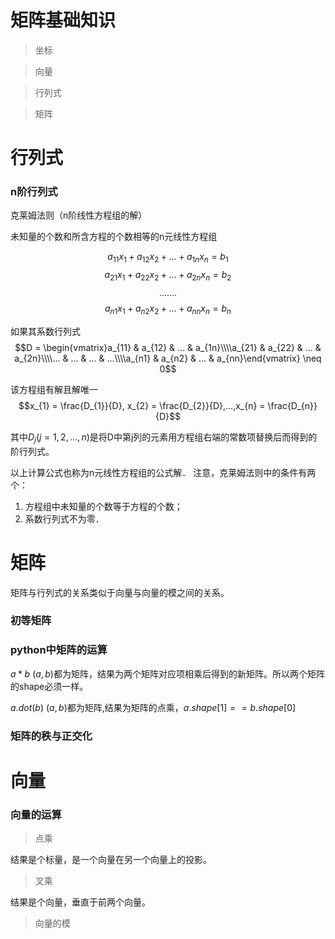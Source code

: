 # 矩阵基础知识

> 坐标

> 向量

> 行列式

> 矩阵

# 行列式

### n阶行列式

克莱姆法则（n阶线性方程组的解）

未知量的个数和所含方程的个数相等的n元线性方程组

$$a_{11}x_{1} + a_{12}x_{2} + ... + a_{1n}x_{n} = b_{1}$$
$$a_{21}x_{1} + a_{22}x_{2} + ... + a_{2n}x_{n} = b_{2}$$
$$.......$$
$$a_{n1}x_{1} + a_{n2}x_{2} + ... + a_{nn}x_{n} = b_{n}$$

如果其系数行列式
$$D = \begin{vmatrix}a_{11} & a_{12} & ... & a_{1n}\\\\a_{21} & a_{22} & ... & a_{2n}\\\\... & ... & ... & ...\\\\a_{n1} & a_{n2} & ... & a_{nn}\end{vmatrix} \neq 0$$

该方程组有解且解唯一
$$x_{1} = \frac{D_{1}}{D}, x_{2} = \frac{D_{2}}{D},...,x_{n} = \frac{D_{n}}{D}$$

其中$D_{j}(j=1,2,...,n)$是将D中第j列的元素用方程组右端的常数项替换后而得到的阶行列式。

以上计算公式也称为n元线性方程组的公式解．
注意，克莱姆法则中的条件有两个：
1. 方程组中未知量的个数等于方程的个数；
2. 系数行列式不为零．

# 矩阵

矩阵与行列式的关系类似于向量与向量的模之间的关系。

### 初等矩阵

### python中矩阵的运算

$a * b$ $(a, b)$都为矩阵，结果为两个矩阵对应项相乘后得到的新矩阵。所以两个矩阵的shape必须一样。

$a.dot(b)$ $(a, b)$都为矩阵,结果为矩阵的点乘，$a.shape[1] == b.shape[0]$

### 矩阵的秩与正交化

# 向量

### 向量的运算

> 点乘

结果是个标量，是一个向量在另一个向量上的投影。

> 叉乘

结果是个向量，垂直于前两个向量。

> 向量的模

